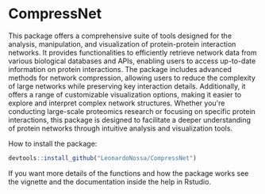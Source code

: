 # CompressNet

This package offers a comprehensive suite of tools designed for the analysis, manipulation, and visualization of protein-protein interaction networks. It provides functionalities to efficiently retrieve network data from various biological databases and APIs, enabling users to access up-to-date information on protein interactions. The package includes advanced methods for network compression, allowing users to reduce the complexity of large networks while preserving key interaction details. Additionally, it offers a range of customizable visualization options, making it easier to explore and interpret complex network structures. Whether you're conducting large-scale proteomics research or focusing on specific protein interactions, this package is designed to facilitate a deeper understanding of protein networks through intuitive analysis and visualization tools.

How to install the package:

```R
devtools::install_github("LeonardoNossa/CompressNet")
```

If you want more details of the functions and how the package works see the vignette and the documentation inside the help in Rstudio.

